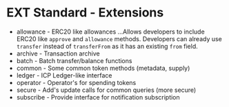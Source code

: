 # EXT Standard - Extensions
* allowance - ERC20 like allowances
...Allows developers to include ERC20 like `approve` and `allowance` methods. Developers can already use `transfer` instead of `transferFrom` as it has an existing `from` field.
* archive - Transaction archive
* batch - Batch transfer/balance functions
* common - Some common token methods (metadata, supply)
* ledger - ICP Ledger-like interface
* operator - Operator's for spending tokens
* secure - Add's update calls for common queries (more secure)
* subscribe - Provide interface for notification subscription